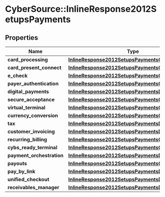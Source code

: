 # CyberSource::InlineResponse2012SetupsPayments

## Properties
Name | Type | Description | Notes
------------ | ------------- | ------------- | -------------
**card_processing** | [**InlineResponse2012SetupsPaymentsCardProcessing**](InlineResponse2012SetupsPaymentsCardProcessing.md) |  | [optional] 
**card_present_connect** | [**InlineResponse2012SetupsPaymentsCardProcessing**](InlineResponse2012SetupsPaymentsCardProcessing.md) |  | [optional] 
**e_check** | [**InlineResponse2012SetupsPaymentsCardProcessing**](InlineResponse2012SetupsPaymentsCardProcessing.md) |  | [optional] 
**payer_authentication** | [**InlineResponse2012SetupsPaymentsCardProcessing**](InlineResponse2012SetupsPaymentsCardProcessing.md) |  | [optional] 
**digital_payments** | [**InlineResponse2012SetupsPaymentsDigitalPayments**](InlineResponse2012SetupsPaymentsDigitalPayments.md) |  | [optional] 
**secure_acceptance** | [**InlineResponse2012SetupsPaymentsCardProcessing**](InlineResponse2012SetupsPaymentsCardProcessing.md) |  | [optional] 
**virtual_terminal** | [**InlineResponse2012SetupsPaymentsCardProcessing**](InlineResponse2012SetupsPaymentsCardProcessing.md) |  | [optional] 
**currency_conversion** | [**InlineResponse2012SetupsPaymentsCardProcessing**](InlineResponse2012SetupsPaymentsCardProcessing.md) |  | [optional] 
**tax** | [**InlineResponse2012SetupsPaymentsDigitalPayments**](InlineResponse2012SetupsPaymentsDigitalPayments.md) |  | [optional] 
**customer_invoicing** | [**InlineResponse2012SetupsPaymentsDigitalPayments**](InlineResponse2012SetupsPaymentsDigitalPayments.md) |  | [optional] 
**recurring_billing** | [**InlineResponse2012SetupsPaymentsCardProcessing**](InlineResponse2012SetupsPaymentsCardProcessing.md) |  | [optional] 
**cybs_ready_terminal** | [**InlineResponse2012SetupsPaymentsCardProcessing**](InlineResponse2012SetupsPaymentsCardProcessing.md) |  | [optional] 
**payment_orchestration** | [**InlineResponse2012SetupsPaymentsDigitalPayments**](InlineResponse2012SetupsPaymentsDigitalPayments.md) |  | [optional] 
**payouts** | [**InlineResponse2012SetupsPaymentsCardProcessing**](InlineResponse2012SetupsPaymentsCardProcessing.md) |  | [optional] 
**pay_by_link** | [**InlineResponse2012SetupsPaymentsDigitalPayments**](InlineResponse2012SetupsPaymentsDigitalPayments.md) |  | [optional] 
**unified_checkout** | [**InlineResponse2012SetupsPaymentsDigitalPayments**](InlineResponse2012SetupsPaymentsDigitalPayments.md) |  | [optional] 
**receivables_manager** | [**InlineResponse2012SetupsPaymentsDigitalPayments**](InlineResponse2012SetupsPaymentsDigitalPayments.md) |  | [optional] 


